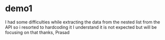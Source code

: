 # demo1
I had some difficulties while extracting the data from the nested list from the API 
so i resorted to hardcoding it I understand it is not expected but will be focusing on that 
thanks,
Prasad
